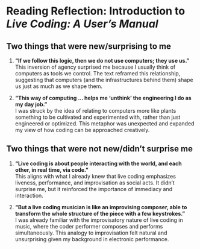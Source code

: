 # Reading Reflection: Introduction to *Live Coding: A User’s Manual*

## Two things that were new/surprising to me
1. **“If we follow this logic, then we do not use computers; they use us.”**  
   This inversion of agency surprised me because I usually think of computers as tools we control. The text reframed this relationship, suggesting that computers (and the infrastructures behind them) shape us just as much as we shape them.

2. **“This way of computing ... helps me ‘unthink’ the engineering I do as my day job.”**  
   I was struck by the idea of relating to computers more like plants something to be cultivated and experimented with, rather than just engineered or optimized. This metaphor was unexpected and expanded my view of how coding can be approached creatively.

## Two things that were not new/didn’t surprise me
1. **“Live coding is about people interacting with the world, and each other, in real time, via code.”**  
   This aligns with what I already knew that live coding emphasizes liveness, performance, and improvisation as social acts. It didn’t surprise me, but it reinforced the importance of immediacy and interaction.

2. **“But a live coding musician is like an improvising composer, able to transform the whole structure of the piece with a few keystrokes.”**  
   I was already familiar with the improvisatory nature of live coding in music, where the coder performer composes and performs simultaneously. This analogy to improvisation felt natural and unsurprising given my background in electronic performance.